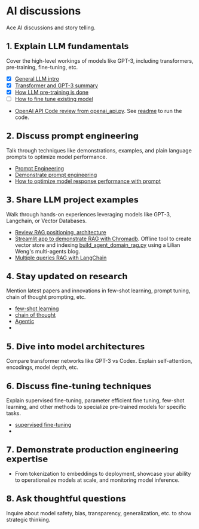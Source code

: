 # AI discussions

Ace AI discussions and story telling.


## 1. 𝗘𝘅𝗽𝗹𝗮𝗶𝗻 𝗟𝗟𝗠 𝗳𝘂𝗻𝗱𝗮𝗺𝗲𝗻𝘁𝗮𝗹𝘀

Cover the high-level workings of models like GPT-3, including transformers, pre-training, fine-tuning, etc.

* [x] [General LLM intro](./index.md/#introduction)
* [x] [Transformer and GPT-3 summary](./index.md/#transformer-architecture)
* [x] [How LLM pre-training is done](./index.md/#pre-training-process)
* [ ] [How to fine tune existing model](./index.md/#model-fine-tuning)

* [OpenAI API Code review from openai_api.py](https://github.com/jbcodeforce/ML-studies/blob/master/llm-langchain/openAI/openai_api.py). See [readme](https://github.com/jbcodeforce/ML-studies/tree/master/llm-langchain/openAI) to run the code.

## 𝟮. 𝗗𝗶𝘀𝗰𝘂𝘀𝘀 𝗽𝗿𝗼𝗺𝗽𝘁 𝗲𝗻𝗴𝗶𝗻𝗲𝗲𝗿𝗶𝗻𝗴

Talk through techniques like demonstrations, examples, and plain language prompts to optimize model performance.

* [Prompt Engineering](./prompt-eng.md)
* [Demonstrate prompt engineering]()
* [How to optimize model response performance with prompt]()

## 𝟯. 𝗦𝗵𝗮𝗿𝗲 𝗟𝗟𝗠 𝗽𝗿𝗼𝗷𝗲𝗰𝘁 𝗲𝘅𝗮𝗺𝗽𝗹𝗲𝘀

Walk through hands-on experiences leveraging models like GPT-3, Langchain, or Vector Databases.

* [Review RAG positioning, architecture](./rag.md)
* [Streamlit app to demonstrate RAG with Chromadb](https://github.com/jbcodeforce/ML-studies/blob/master/e2e-demos/qa_retrieval/Main.py). Offline tool to create vector store and indexing [build_agent_domain_rag.py](https://github.com/jbcodeforce/ML-studies/blob/master/llm-langchain/rag/build_agent_domain_rag.py) using a Lilian Weng's multi-agents blog.
* [Multiple queries RAG with LangChain]()

## 𝟰. 𝗦𝘁𝗮𝘆 𝘂𝗽𝗱𝗮𝘁𝗲𝗱 𝗼𝗻 𝗿𝗲𝘀𝗲𝗮𝗿𝗰𝗵

Mention latest papers and innovations in few-shot learning, prompt tuning, chain of thought prompting, etc.

* [few-shot learning]()
* [chain of thought]()
* [Agentic]()
* 

## 𝟱. 𝗗𝗶𝘃𝗲 𝗶𝗻𝘁𝗼 𝗺𝗼𝗱𝗲𝗹 𝗮𝗿𝗰𝗵𝗶𝘁𝗲𝗰𝘁𝘂𝗿𝗲𝘀

Compare transformer networks like GPT-3 vs Codex. Explain self-attention, encodings, model depth, etc.

## 𝟲. 𝗗𝗶𝘀𝗰𝘂𝘀𝘀 𝗳𝗶𝗻𝗲-𝘁𝘂𝗻𝗶𝗻𝗴 𝘁𝗲𝗰𝗵𝗻𝗶𝗾𝘂𝗲𝘀

Explain supervised fine-tuning, parameter efficient fine tuning, few-shot learning, and other methods to specialize pre-trained models for specific tasks.

* [supervised fine-tuning]()
* 

## 𝟳. 𝗗𝗲𝗺𝗼𝗻𝘀𝘁𝗿𝗮𝘁𝗲 𝗽𝗿𝗼𝗱𝘂𝗰𝘁𝗶𝗼𝗻 𝗲𝗻𝗴𝗶𝗻𝗲𝗲𝗿𝗶𝗻𝗴 𝗲𝘅𝗽𝗲𝗿𝘁𝗶𝘀𝗲

- From tokenization to embeddings to deployment, showcase your ability to operationalize models at scale, and monitoring model inference.

## 𝟴. 𝗔𝘀𝗸 𝘁𝗵𝗼𝘂𝗴𝗵𝘁𝗳𝘂𝗹 𝗾𝘂𝗲𝘀𝘁𝗶𝗼𝗻𝘀

Inquire about model safety, bias, transparency, generalization, etc. to show strategic thinking.